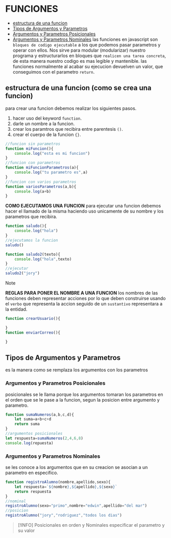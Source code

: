 # FUNCIONES
- [estructura de una funcion](#estructura-de-una-funcion-como-se-crea-una-funcion)
- [Tipos de Argumentos y Parametros](#tipos-de-argumentos-y-parametros)
- [Argumentos y Parametros Posicionales](#argumentos-y-parametros-nominales)
- [Argumentos y Parametros Nominales](#argumentos-y-parametros-nominales)
 las funciones en javascript son `bloques de codigo ejecutable` a los que podemos pasar parametros y operar con ellos.
Nos sirve para modular (modularizar) nuestro programa y estructurarlos en bloques que `realicen una tarea concreta`, de esta manera nuestro codigo es mas legible y mantenible.
las funciones normalmente al acabar su ejecucion devuelven un valor, que conseguimos con el parametro `return`.

## estructura de una funcion (como se crea una funcion)
para crear una funcion debemos realizar los siguientes pasos.
1. hacer uso del keyword `function`.
2. darle un nombre a la funcion.
3. crear los paramtros que recibira entre parentesis `()`.
4. crear el cuerpo de la funcion `{}`.
```js
//funcion sin parametros
function miFuncion(){
    console.log("esta es mi funcion")
}
//funcion con parametros
function miFuncionParametros(a){
    console.log("tu parametro es",a)
}
//funcion con varios parametros
function variosParametros(a,b){
    console.log(a+b)
}
```
**COMO EJECUTAMOS UNA FUNCION**
para ejecutar una funcion debemos hacer el llamado de la misma haciendo uso unicamente de su nombre y los parametros que recibira.
```js
function saludo(){
    console.log("hola")
}
//ejecutamos la funcion
saludo()

function saludo2(texto){
    console.log("hola",texto)
}
//ejecutar
saludo2("jory")
```
> [!NOTE]
> **REGLAS PARA PONER EL NOMBRE A UNA FUNCION**
> los nombres de las funciones deben representar acciones por lo que deben construirse usando el `verbo` que representa la accion seguido de un `sustantivo` representara a la entidad.

```js
function crearUsuario(){

}
function enviarCorreo(){

}
```
## Tipos de Argumentos y Parametros
es la manera como se remplaza los argumentos con los parametros
### Argumentos y Parametros Posicionales
posicionales se le llama porque los argumentos tomaran los parametros en el orden que se le pase a la funcion, segun la posicion entre argumento y parametro.
```js
function sumaNumeros(a,b,c,d){
    let suma=a+b+c+d
    return suma
}
//argumentos posicionales
let respuesta=sumaNumeros(2,4,6,8)
console.log(repuesta)
```
### Argumentos y Parametros Nominales
se les conoce a los argumentos que en su creacion se asocian a un parametro en especifico.
```js
function registroAlumno(nombre,apellido,sexo){
    let respuesta=`${nombre},${apellido},${sexo}`
    return respuesta
}
//nominal
registroAlumno(sexo="primo",nombre="edwin",apellido="del mar")
//posicion
registroAlumno("jory","rodriguez","todos los dias")
```
> [!INFO]
> Posicionales en orden y Nominales especificar el parametro y su valor
